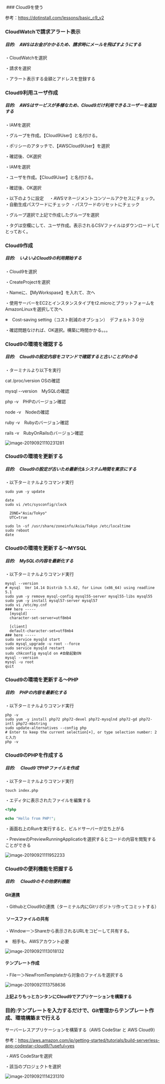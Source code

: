  ### Cloud9を使う

参考：https://dotinstall.com/lessons/basic_c9_v2



###  CloudWatchで請求アラート表示

##### 目的:　AWSはお金がかかるため、請求時にメールを飛ばすようにする

・CloudWatchを選択

・請求を選択 

・アラート表示する金額とアドレスを登録する



###  Cloud9利用ユーザ作成

##### 目的:　AWSはサービスが多様なため、Cloud9だけ利用できるユーザーを追加する

・IAMを選択

・グループを作成。【Cloud9User】と名付ける。

・ポリシーのアタッチで、【AWSCloud9User】を選択

・確認後、OK選択

・IAMを選択

・ユーザを作成。【Cloud9User】と名付ける。

・確認後、OK選択

・以下のように設定　
		・AWSマネージメントコンソールアクセスにチェック。
		・自動生成パスワードにチェック
		・パスワードのリセットにチェック

・グループ選択で上記で作成したグループを選択

・タグは空欄にして、ユーザ作成。表示されるCSVファイルはダウンロードしてとっておく。



###  Cloud9作成

##### 目的:　いよいよCloud9の利用開始する

・Cloud9を選択

・CreateProjectを選択

・Nameに、【MyWorkspase】を入れて、次へ

・使用サーバーをEC2とインスタンスタイプをt2.microとプラットフォームをAmazonLinuxを選択して次へ

※　Cost-saving setting（コスト削減のオプション）　デフォルト３０分

・確認問題なければ、OK選択。構築に時間かかる。。。



###  Cloud9の環境を確認する

##### 目的:　Cloud9の設定内容をコマンドで確認すると古いことがわかる

・ターミナルより以下を実行

cat /proc/version OSの確認

mysql --version　MySQLの確認 

php -v　PHPのバージョン確認 

node -v　Nodeの確認 

ruby -v　Rubyのバージョン確認

rails -v　RubyOnRailsのバージョン確認  

![image-20190921110231281](./image-20190921110231281.png)



###  Cloud9の環境を更新する

##### 目的:　Cloud9の設定が古いため最新化&システム時間を東京にする

・以下ターミナルよりコマンド実行

```shell
sudo yum -y update

date
sudo vi /etc/sysconfig/clock

  ZONE="Asia/Tokyo"
  UTC=true

sudo ln -sf /usr/share/zoneinfo/Asia/Tokyo /etc/localtime
sudo reboot
date
```



###  Cloud9の環境を更新する〜MYSQL

##### 目的:　MySQLの内容を最新化する

・以下ターミナルよりコマンド実行

```shell
mysql --version 
# mysql  Ver 14.14 Distrib 5.5.62, for Linux (x86_64) using readline 5.1 
sudo yum -y remove mysql-config mysql55-server mysql55-libs mysql55
sudo yum -y install mysql57-server mysql57
sudo vi /etc/my.cnf
### here -----
  [mysqld]
  character-set-server=utf8mb4

  [client]
  default-character-set=utf8mb4
### here -----
sudo service mysqld start
sudo mysql_upgrade -u root --force
sudo service mysqld restart
sudo chkconfig mysqld on #自動起動ON
mysql --version
mysql -u root
quit
```

###  Cloud9の環境を更新する〜PHP

##### 目的:　PHPの内容を最新化する

・以下ターミナルよりコマンド実行

```shell
php -v
sudo yum -y install php72 php72-devel php72-mysqlnd php72-gd php72-intl php72-mbstring
sudo update-alternatives --config php
# Enter to keep the current selection[+], or type selection number: 2と入力
php -v
```



###  Cloud9のPHPを作成する

##### 目的:　 Cloud9でPHPファイルを作成

・以下ターミナルよりコマンド実行

```shell
touch index.php
```

・エディタに表示されたファイルを編集する

```php
<?php

echo "Hello from PHP!";
```

・画面右上のRunを実行すると、ビルドサーバーが立ち上がる

・PreviewのPreviewRunningApplicatioを選択するとコードの内容を閲覧することができる

![image-20190921111952233](./image-20190921111952233.png)



###  Cloud9の便利機能を把握する

##### 目的:　 Cloud9のその他便利機能

#### Git連携

・GithubとCloud9の連携（ターミナル内にGitリポジトリ作ってコミットする）

####  ソースファイルの共有

・Windowー＞Shareから表示されるURLをコピーして共有する。

※　相手も、AWSアカウント必要

![image-20190921113018132](./image-20190921113018132.png)

#### テンプレート作成

・Fileー＞NewFromTemplateから対象のファイルを選択する

![image-20190921113758636](./image-20190921113758636.png)



#### 上記よりもっとカンタンにCloud9でアプリケーションを構築する

### 目的:テンプレートを入力するだけで、Git管理からテンプレート作成、環境構築まで行える

サーバーレスアプリケーションを構築する（AWS CodeStar と AWS Cloud9）

参考：https://aws.amazon.com/jp/getting-started/tutorials/build-serverless-app-codestar-cloud9/?useful=yes

・AWS CodeStarを選択

・該当のプロジェクトを選択

![image-20190921114231310](./image-20190921114231310.png)